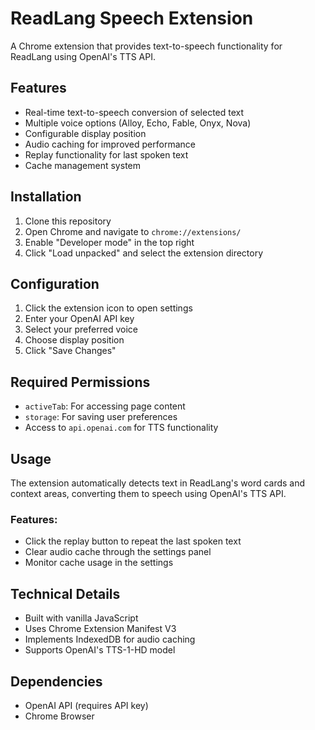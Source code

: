 # ReadLang Speech Extension

A Chrome extension that provides text-to-speech functionality for ReadLang using OpenAI's TTS API.

## Features

- Real-time text-to-speech conversion of selected text
- Multiple voice options (Alloy, Echo, Fable, Onyx, Nova)
- Configurable display position
- Audio caching for improved performance
- Replay functionality for last spoken text
- Cache management system

## Installation

1. Clone this repository
2. Open Chrome and navigate to `chrome://extensions/`
3. Enable "Developer mode" in the top right
4. Click "Load unpacked" and select the extension directory

## Configuration

1. Click the extension icon to open settings
2. Enter your OpenAI API key
3. Select your preferred voice
4. Choose display position
5. Click "Save Changes"

## Required Permissions

- `activeTab`: For accessing page content
- `storage`: For saving user preferences
- Access to `api.openai.com` for TTS functionality

## Usage

The extension automatically detects text in ReadLang's word cards and context areas, converting them to speech using OpenAI's TTS API.

### Features:
- Click the replay button to repeat the last spoken text
- Clear audio cache through the settings panel
- Monitor cache usage in the settings

## Technical Details

- Built with vanilla JavaScript
- Uses Chrome Extension Manifest V3
- Implements IndexedDB for audio caching
- Supports OpenAI's TTS-1-HD model

## Dependencies

- OpenAI API (requires API key)
- Chrome Browser
